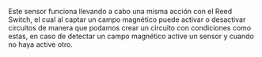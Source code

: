 Este sensor funciona llevando a cabo una misma acción con el Reed Switch, el cual al captar un campo magnético puede activar o desactivar circuitos de manera que podamos
crear un circuito con condiciones como estas, en caso de detectar un campo magnético active un sensor y cuando no haya active otro.

